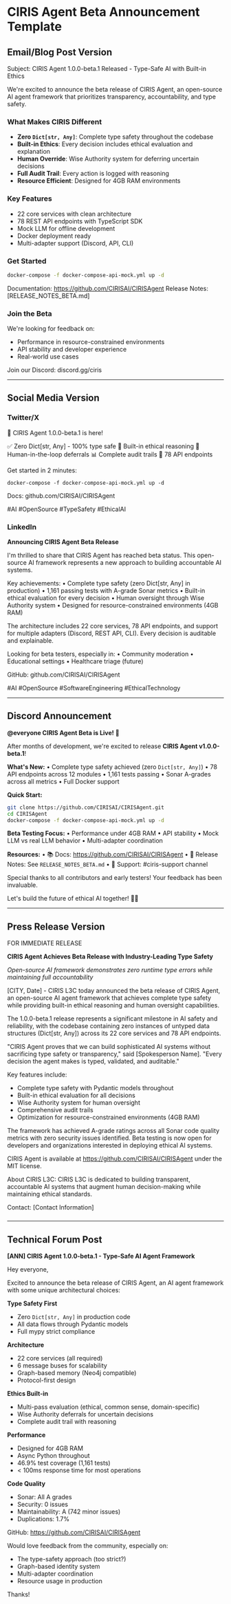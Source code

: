 # CIRIS Agent Beta Announcement Template

## Email/Blog Post Version

Subject: CIRIS Agent 1.0.0-beta.1 Released - Type-Safe AI with Built-in Ethics

We're excited to announce the beta release of CIRIS Agent, an open-source AI agent framework that prioritizes transparency, accountability, and type safety.

### What Makes CIRIS Different

- **Zero `Dict[str, Any]`**: Complete type safety throughout the codebase
- **Built-in Ethics**: Every decision includes ethical evaluation and explanation
- **Human Override**: Wise Authority system for deferring uncertain decisions
- **Full Audit Trail**: Every action is logged with reasoning
- **Resource Efficient**: Designed for 4GB RAM environments

### Key Features

- 22 core services with clean architecture
- 78 REST API endpoints with TypeScript SDK
- Mock LLM for offline development
- Docker deployment ready
- Multi-adapter support (Discord, API, CLI)

### Get Started

```bash
docker-compose -f docker-compose-api-mock.yml up -d
```

Documentation: https://github.com/CIRISAI/CIRISAgent
Release Notes: [RELEASE_NOTES_BETA.md]

### Join the Beta

We're looking for feedback on:
- Performance in resource-constrained environments
- API stability and developer experience
- Real-world use cases

Join our Discord: discord.gg/ciris

---

## Social Media Version

### Twitter/X

🎉 CIRIS Agent 1.0.0-beta.1 is here!

✅ Zero Dict[str, Any] - 100% type safe
🧠 Built-in ethical reasoning
👥 Human-in-the-loop deferrals
📊 Complete audit trails
🚀 78 API endpoints

Get started in 2 minutes:
```
docker-compose -f docker-compose-api-mock.yml up -d
```

Docs: github.com/CIRISAI/CIRISAgent

#AI #OpenSource #TypeSafety #EthicalAI

### LinkedIn

**Announcing CIRIS Agent Beta Release**

I'm thrilled to share that CIRIS Agent has reached beta status. This open-source AI framework represents a new approach to building accountable AI systems.

Key achievements:
• Complete type safety (zero Dict[str, Any] in production)
• 1,161 passing tests with A-grade Sonar metrics
• Built-in ethical evaluation for every decision
• Human oversight through Wise Authority system
• Designed for resource-constrained environments (4GB RAM)

The architecture includes 22 core services, 78 API endpoints, and support for multiple adapters (Discord, REST API, CLI). Every decision is auditable and explainable.

Looking for beta testers, especially in:
• Community moderation
• Educational settings
• Healthcare triage (future)

GitHub: github.com/CIRISAI/CIRISAgent

#AI #OpenSource #SoftwareEngineering #EthicalTechnology

---

## Discord Announcement

**@everyone CIRIS Agent Beta is Live! 🎉**

After months of development, we're excited to release **CIRIS Agent v1.0.0-beta.1**!

**What's New:**
• Complete type safety achieved (zero `Dict[str, Any]`)
• 78 API endpoints across 12 modules
• 1,161 tests passing
• Sonar A-grades across all metrics
• Full Docker support

**Quick Start:**
```bash
git clone https://github.com/CIRISAI/CIRISAgent.git
cd CIRISAgent
docker-compose -f docker-compose-api-mock.yml up -d
```

**Beta Testing Focus:**
• Performance under 4GB RAM
• API stability
• Mock LLM vs real LLM behavior
• Multi-adapter coordination

**Resources:**
• 📚 Docs: <https://github.com/CIRISAI/CIRISAgent>
• 📝 Release Notes: See `RELEASE_NOTES_BETA.md`
• 💬 Support: #ciris-support channel

Special thanks to all contributors and early testers! Your feedback has been invaluable.

Let's build the future of ethical AI together! 🤖✨

---

## Press Release Version

FOR IMMEDIATE RELEASE

**CIRIS Agent Achieves Beta Release with Industry-Leading Type Safety**

*Open-source AI framework demonstrates zero runtime type errors while maintaining full accountability*

[CITY, Date] - CIRIS L3C today announced the beta release of CIRIS Agent, an open-source AI agent framework that achieves complete type safety while providing built-in ethical reasoning and human oversight capabilities.

The 1.0.0-beta.1 release represents a significant milestone in AI safety and reliability, with the codebase containing zero instances of untyped data structures (Dict[str, Any]) across its 22 core services and 78 API endpoints.

"CIRIS Agent proves that we can build sophisticated AI systems without sacrificing type safety or transparency," said [Spokesperson Name]. "Every decision the agent makes is typed, validated, and auditable."

Key features include:
- Complete type safety with Pydantic models throughout
- Built-in ethical evaluation for all decisions
- Wise Authority system for human oversight
- Comprehensive audit trails
- Optimization for resource-constrained environments (4GB RAM)

The framework has achieved A-grade ratings across all Sonar code quality metrics with zero security issues identified. Beta testing is now open for developers and organizations interested in deploying ethical AI systems.

CIRIS Agent is available at https://github.com/CIRISAI/CIRISAgent under the MIT license.

About CIRIS L3C:
CIRIS L3C is dedicated to building transparent, accountable AI systems that augment human decision-making while maintaining ethical standards.

Contact:
[Contact Information]

###

---

## Technical Forum Post

**[ANN] CIRIS Agent 1.0.0-beta.1 - Type-Safe AI Agent Framework**

Hey everyone,

Excited to announce the beta release of CIRIS Agent, an AI agent framework with some unique architectural choices:

**Type Safety First**
- Zero `Dict[str, Any]` in production code
- All data flows through Pydantic models
- Full mypy strict compliance

**Architecture**
- 22 core services (all required)
- 6 message buses for scalability
- Graph-based memory (Neo4j compatible)
- Protocol-first design

**Ethics Built-in**
- Multi-pass evaluation (ethical, common sense, domain-specific)
- Wise Authority deferrals for uncertain decisions
- Complete audit trail with reasoning

**Performance**
- Designed for 4GB RAM
- Async Python throughout
- 46.9% test coverage (1,161 tests)
- < 100ms response time for most operations

**Code Quality**
- Sonar: All A grades
- Security: 0 issues
- Maintainability: A (742 minor issues)
- Duplications: 1.7%

GitHub: https://github.com/CIRISAI/CIRISAgent

Would love feedback from the community, especially on:
- The type-safety approach (too strict?)
- Graph-based identity system
- Multi-adapter coordination
- Resource usage in production

Thanks!
